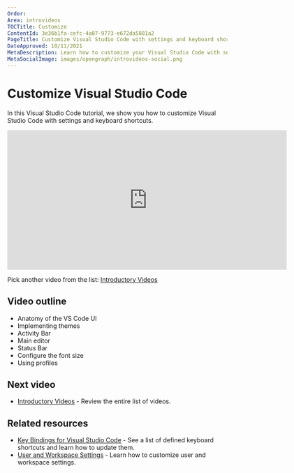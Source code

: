 ```yaml
---
Order:
Area: introvideos
TOCTitle: Customize
ContentId: 3e36b1fa-cefc-4a07-9773-e672da5881a2
PageTitle: Customize Visual Studio Code with settings and keyboard shortcuts
DateApproved: 10/11/2021
MetaDescription: Learn how to customize your Visual Studio Code with settings and keyboard shortcuts.
MetaSocialImage: images/opengraph/introvideos-social.png
---
```

# Customize Visual Studio Code

In this Visual Studio Code tutorial, we show you how to customize Visual Studio Code with settings and keyboard shortcuts.

<iframe src="https://www.youtube-nocookie.com/embed/nORT3-kONgA?si=yrBv0XmZATIA7gVr" width="640" height="320" allowFullScreen="true" frameBorder="0" title="Customize Visual Studio Code"></iframe>

Pick another video from the list: [Introductory Videos](/docs/getstarted/introvideos.md)

## Video outline

* Anatomy of the VS Code UI
* Implementing themes
* Activity Bar
* Main editor
* Status Bar
* Configure the font size
* Using profiles

## Next video

* [Introductory Videos](/docs/getstarted/introvideos.md) - Review the entire list of videos.

## Related resources

* [Key Bindings for Visual Studio Code](/docs/editor/keybindings.md) - See a list of defined keyboard shortcuts and learn how to update them.
* [User and Workspace Settings](/docs/editor/settings.md) - Learn how to customize user and workspace settings.
